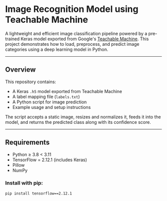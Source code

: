#  Image Recognition Model using Teachable Machine

A lightweight and efficient image classification pipeline powered by a pre-trained Keras model exported from Google's [Teachable Machine](https://teachablemachine.withgoogle.com/). This project demonstrates how to load, preprocess, and predict image categories using a deep learning model in Python.

---

##  Overview

This repository contains:

- A Keras `.h5` model exported from Teachable Machine
- A label mapping file (`labels.txt`)
- A Python script for image prediction
- Example usage and setup instructions

The script accepts a static image, resizes and normalizes it, feeds it into the model, and returns the predicted class along with its confidence score.

---


##  Requirements

- Python ≥ 3.8 < 3.11
- TensorFlow = 2.12.1 (includes Keras)
- Pillow
- NumPy

### Install with pip:

```bash
pip install tensorflow==2.12.1



